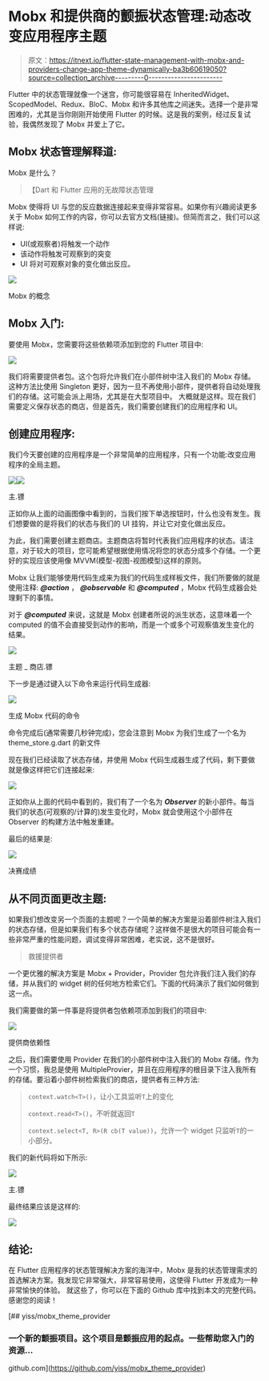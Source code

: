 # Mobx 和提供商的颤振状态管理:动态改变应用程序主题

> 原文：<https://itnext.io/flutter-state-management-with-mobx-and-providers-change-app-theme-dynamically-ba3b60619050?source=collection_archive---------0----------------------->

Flutter 中的状态管理就像一个迷宫，你可能很容易在 InheritedWidget、ScopedModel、Redux、BloC、Mobx 和许多其他库之间迷失。选择一个是非常困难的，尤其是当你刚刚开始使用 Flutter 的时候。这是我的案例，经过反复试验，我偶然发现了 Mobx 并爱上了它。

## Mobx 状态管理解释道:

Mobx 是什么？

> 【Dart 和 Flutter 应用的无故障状态管理

Mobx 使得将 UI 与您的反应数据连接起来变得非常容易。如果你有兴趣阅读更多关于 Mobx 如何工作的内容，你可以去官方文档(链接)。但简而言之，我们可以这样说:

*   UI(或观察者)将触发一个动作
*   该动作将触发可观察到的突变
*   UI 将对可观察对象的变化做出反应。

![](img/0ce894a1e8d381d71fd71925638bf322.png)

Mobx 的概念

## Mobx 入门:

要使用 Mobx，您需要将这些依赖项添加到您的 Flutter 项目中:

![](img/32a80d3908f71d29fefe29011297d5fa.png)

我们将需要提供者包。这个包将允许我们在小部件树中注入我们的 Mobx 存储。这种方法比使用 Singleton 更好，因为一旦不再使用小部件，提供者将自动处理我们的存储。这可能会派上用场，尤其是在大型项目中。
大概就是这样。现在我们需要定义保存状态的商店，但是首先，我们需要创建我们的应用程序和 UI。

## 创建应用程序:

我们今天要创建的应用程序是一个非常简单的应用程序，只有一个功能:改变应用程序的全局主题。

![](img/ea584ace7eefc1ff16ced889087885f6.png)![](img/81bc66843b1f5c76ec67879fe959c857.png)

主.镖

正如你从上面的动画图像中看到的，当我们按下单选按钮时，什么也没有发生。我们想要做的是将我们的状态与我们的 UI 挂钩，并让它对变化做出反应。

为此，我们需要创建主题商店。主题商店将暂时代表我们应用程序的状态。请注意，对于较大的项目，您可能希望根据使用情况将您的状态分成多个存储。一个更好的实现应该使用像 MVVM(模型-视图-视图模型)这样的原则。

Mobx 让我们能够使用代码生成来为我们的代码生成样板文件，我们所要做的就是使用注释: ***@action*** ， ***@observable*** 和 ***@computed*** ，Mobx 代码生成器会处理剩下的事情。

对于 ***@computed*** 来说，这就是 Mobx 创建者所说的派生状态，这意味着一个 computed 的值不会直接受到动作的影响，而是一个或多个可观察值发生变化的结果。

![](img/7a05f64b44da89673296e034bdde10e0.png)

主题 _ 商店.镖

下一步是通过键入以下命令来运行代码生成器:

![](img/c62b427322a0512544bf335bca60b86b.png)

生成 Mobx 代码的命令

命令完成后(通常需要几秒钟完成)，您会注意到 Mobx 为我们生成了一个名为 theme_store.g.dart 的新文件

现在我们已经读取了状态存储，并使用 Mobx 代码生成器生成了代码，剩下要做就是像这样把它们连接起来:

![](img/da3745866c2bdafb9fe94a432bd045ec.png)

正如你从上面的代码中看到的，我们有了一个名为 ***Observer*** 的新小部件。每当我们的状态(可观察的/计算的)发生变化时，Mobx 就会使用这个小部件在 Observer 的构建方法中触发重建。

最后的结果是:

![](img/1a9cc7af7150f110beac2339bb7c5cd9.png)

决赛成绩

## **从不同页面更改主题:**

如果我们想改变另一个页面的主题呢？一个简单的解决方案是沿着部件树注入我们的状态存储，但是如果我们有多个状态存储呢？这样做不是很大的项目可能会有一些非常严重的性能问题，调试变得非常困难，老实说，这不是很好。

> 救援提供者

一个更优雅的解决方案是 Mobx + Provider，Provider 包允许我们注入我们的存储，并从我们的 widget 树的任何地方检索它们。下面的代码演示了我们如何做到这一点。

我们需要做的第一件事是将提供者包依赖项添加到我们的项目中:

![](img/ef3bb03e311e62a148e8aa42b6bd229a.png)

提供商依赖性

之后，我们需要使用 Provider 在我们的小部件树中注入我们的 Mobx 存储。作为一个习惯，我总是使用 MultipleProvier，并且在应用程序的根目录下注入我所有的存储。要沿着小部件树检索我们的商店，提供者有三种方法:

> `context.watch<T>()`，让小工具监听`T`上的变化
> 
> `context.read<T>()`，不听就返回`T`
> 
> `context.select<T, R>(R cb(T value))`，允许一个 widget 只监听`T`的一小部分。

我们的新代码将如下所示:

![](img/9df497199155a237d4e41b3e7914f755.png)

主.镖

最终结果应该是这样的:

![](img/4383f69c4298b3e78548a7cdabbcb623.png)

## 结论:

在 Flutter 应用程序的状态管理解决方案的海洋中，Mobx 是我的状态管理需求的首选解决方案。我发现它非常强大，非常容易使用，这使得 Flutter 开发成为一种非常愉快的体验。
就这些了，你可以在下面的 Github 库中找到本文的完整代码。感谢您的阅读！

[](https://github.com/yiss/mobx_theme_provider) [## yiss/mobx_theme_provider

### 一个新的颤振项目。这个项目是颤振应用的起点。一些帮助您入门的资源…

github.com](https://github.com/yiss/mobx_theme_provider)